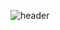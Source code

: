 
![header](https://capsule-render.vercel.app/api?type=waving&color=timeGradient&height=270&section=header&text=Welcome&fontSize=80&animation=fadeIn&fontAlignY=40&desc=skamo's%20Github!&descSize=25)  

<!--
<div align="center">
  test text
  asdqwe
</div>

<img alt="Test" src="">
-->

<!--
**skamo3/skamo3** is a ✨ _special_ ✨ repository because its `README.md` (this file) appears on your GitHub profile.

Here are some ideas to get you started:

- 🔭 I’m currently working on ...
- 🌱 I’m currently learning ...
- 👯 I’m looking to collaborate on ...
- 🤔 I’m looking for help with ...
- 💬 Ask me about ...
- 📫 How to reach me: ...
- 😄 Pronouns: ...
- ⚡ Fun fact: ...
-->
